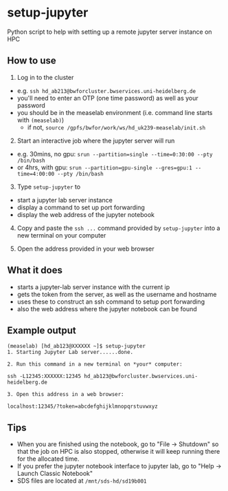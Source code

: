 # setup-jupyter

Python script to help with setting up a remote jupyter server instance on HPC

## How to use

1. Log in to the cluster

- e.g. `ssh hd_ab213@bwforcluster.bwservices.uni-heidelberg.de`
- you'll need to enter an OTP (one time password) as well as your password
- you should be in the measelab environment (i.e. command line starts with `(measelab)`)
  - if not, `source /gpfs/bwfor/work/ws/hd_uk239-measelab/init.sh`

2. Start an interactive job where the jupyter server will run

- e.g. 30mins, no gpu: `srun --partition=single --time=0:30:00 --pty /bin/bash`
- or 4hrs, with gpu: `srun --partition=gpu-single --gres=gpu:1 --time=4:00:00 --pty /bin/bash`

3. Type `setup-jupyter` to

- start a jupyter lab server instance
- display a command to set up port forwarding
- display the web address of the jupyter notebook

4. Copy and paste the `ssh ...` command provided by `setup-jupyter` into a new terminal on your computer

5. Open the address provided in your web browser

## What it does

- starts a jupyter-lab server instance with the current ip
- gets the token from the server, as well as the username and hostname
- uses these to construct an ssh command to setup port forwarding
- also the web address where the jupyter notebook can be found

## Example output

```
(measelab) [hd_ab123@XXXXXX ~]$ setup-jupyter
1. Starting Jupyter Lab server......done.

2. Run this command in a new terminal on *your* computer:

ssh -L12345:XXXXXX:12345 hd_ab123@bwforcluster.bwservices.uni-heidelberg.de

3. Open this address in a web browser:

localhost:12345/?token=abcdefghijklmnopqrstuvwxyz

```

## Tips

- When you are finished using the notebook, go to "File -> Shutdown" so that the job on HPC is also stopped, otherwise it will keep running there for the allocated time.
- If you prefer the jupyter notebook interface to jupyter lab, go to "Help -> Launch Classic Notebook"
- SDS files are located at `/mnt/sds-hd/sd19b001`
